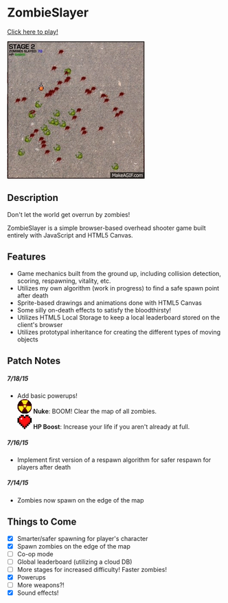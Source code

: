 # ZombieSlayer
[Click here to play!](https://conanza.github.io/ZombieSlayer)

![screenshot](./assets/zs.gif)

## Description
Don't let the world get overrun by zombies!

ZombieSlayer is a simple browser-based overhead shooter game built entirely with JavaScript and HTML5 Canvas.

## Features
* Game mechanics built from the ground up, including collision detection, scoring, respawning, vitality, etc.
* Utilizes my own algorithm (work in progress) to find a safe spawn point after death
* Sprite-based drawings and animations done with HTML5 Canvas
* Some silly on-death effects to satisfy the bloodthirsty!
* Utilizes HTML5 Local Storage to keep a local leaderboard stored on the client's browser
* Utilizes prototypal inheritance for creating the different types of moving objects

## Patch Notes
##### 7/18/15
* Add basic powerups!  
  ![nuke](./assets/nuke.gif) **Nuke**: BOOM! Clear the map of all zombies.  
  <img src="./assets/heart.png" width="33"> **HP Boost**: Increase your life if you aren't already at full.

##### 7/16/15
* Implement first version of a respawn algorithm for safer respawn for players after death

##### 7/14/15
* Zombies now spawn on the edge of the map

## Things to Come
* [x] Smarter/safer spawning for player's character
* [x] Spawn zombies on the edge of the map
* [ ] Co-op mode
* [ ] Global leaderboard (utilizing a cloud DB)
* [ ] More stages for increased difficulty! Faster zombies!
* [x] Powerups
* [ ] More weapons?!
* [x] Sound effects!
